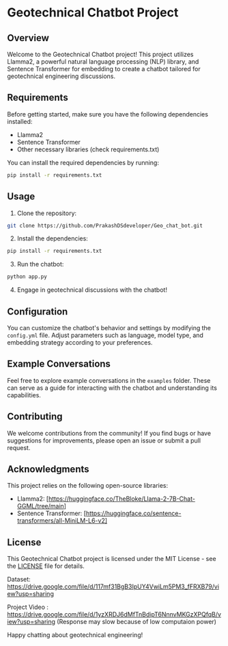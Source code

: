 # Geotechnical Chatbot Project

## Overview

Welcome to the Geotechnical Chatbot project! This project utilizes Llamma2, a powerful natural language processing (NLP) library, and Sentence Transformer for embedding to create a chatbot tailored for geotechnical engineering discussions.

## Requirements

Before getting started, make sure you have the following dependencies installed:

- Llamma2
- Sentence Transformer
- Other necessary libraries (check requirements.txt)

You can install the required dependencies by running:

```bash
pip install -r requirements.txt
```

## Usage

1. Clone the repository:

```bash
git clone https://github.com/PrakashDSdeveloper/Geo_chat_bot.git

```

2. Install the dependencies:

```bash
pip install -r requirements.txt
```

3. Run the chatbot:

```bash
python app.py
```

4. Engage in geotechnical discussions with the chatbot!

## Configuration

You can customize the chatbot's behavior and settings by modifying the `config.yml` file. Adjust parameters such as language, model type, and embedding strategy according to your preferences.

## Example Conversations

Feel free to explore example conversations in the `examples` folder. These can serve as a guide for interacting with the chatbot and understanding its capabilities.

## Contributing

We welcome contributions from the community! If you find bugs or have suggestions for improvements, please open an issue or submit a pull request.

## Acknowledgments

This project relies on the following open-source libraries:

- Llamma2: [https://huggingface.co/TheBloke/Llama-2-7B-Chat-GGML/tree/main]
- Sentence Transformer: [https://huggingface.co/sentence-transformers/all-MiniLM-L6-v2]

## License

This Geotechnical Chatbot project is licensed under the MIT License - see the [LICENSE](LICENSE) file for details.

Dataset: https://drive.google.com/file/d/117mf31BgB3IpUY4VwiLm5PM3_fFRXB79/view?usp=sharing

Project Video : https://drive.google.com/file/d/1yzXRDJ6dMfTnBdipT6NnnvMKGzXPQfqB/view?usp=sharing
(Response may slow because of low computaion power)

Happy chatting about geotechnical engineering!

